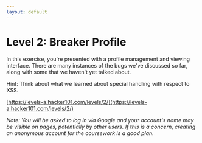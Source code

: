 ```yaml
---
layout: default
---
```


Level 2: Breaker Profile
========================

In this exercise, you're presented with a profile management and viewing interface. There are many instances of the bugs we've discussed so far, along with some that we haven't yet talked about.

Hint: Think about what we learned about special handling with respect to XSS.

[https://levels-a.hacker101.com/levels/2/](https://levels-a.hacker101.com/levels/2/)

*Note: You will be asked to log in via Google and your account's name may be visible on pages, potentially by other users.  If this is a concern, creating an anonymous account for the coursework is a good plan.*
